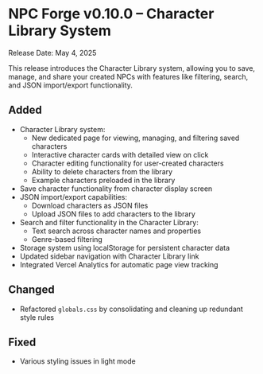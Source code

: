 # NPC Forge v0.10.0 – Character Library System

Release Date: May 4, 2025

This release introduces the Character Library system, allowing you to save, manage, and share your created NPCs with features like filtering, search, and JSON import/export functionality.

## Added
- Character Library system:
  - New dedicated page for viewing, managing, and filtering saved characters
  - Interactive character cards with detailed view on click
  - Character editing functionality for user-created characters
  - Ability to delete characters from the library
  - Example characters preloaded in the library
- Save character functionality from character display screen
- JSON import/export capabilities:
  - Download characters as JSON files
  - Upload JSON files to add characters to the library
- Search and filter functionality in the Character Library:
  - Text search across character names and properties
  - Genre-based filtering
- Storage system using localStorage for persistent character data
- Updated sidebar navigation with Character Library link
- Integrated Vercel Analytics for automatic page view tracking

## Changed
- Refactored `globals.css` by consolidating and cleaning up redundant style rules

## Fixed
- Various styling issues in light mode